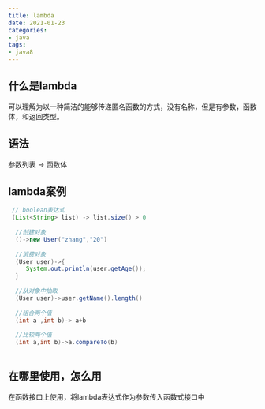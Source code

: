 ```yaml
---
title: lambda
date: 2021-01-23
categories:
- java 
tags:
- java8
---
```

## 什么是lambda
可以理解为以一种简洁的能够传递匿名函数的方式，没有名称，但是有参数，函数体，和返回类型。
## 语法
 参数列表 -> 函数体
## lambda案例
```java
 // boolean表达式
 (List<String> list) -> list.size() > 0 
 
  //创建对象
  ()->new User("zhang","20")
  
  //消费对象
  (User user)->{
     System.out.println(user.getAge());
  }
  
  //从对象中抽取
  (User user)->user.getName().length()
  
  //组合两个值
  (int a ,int b)-> a+b
  
  //比较两个值
  (int a,int b)->a.compareTo(b)
  
```
## 在哪里使用，怎么用
在函数接口上使用，将lambda表达式作为参数传入函数式接口中


